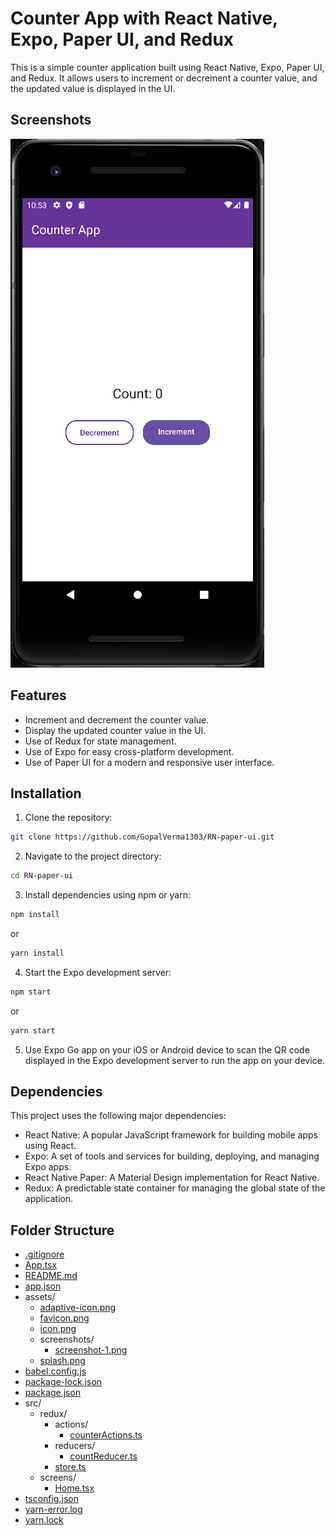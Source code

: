 # Counter App with React Native, Expo, Paper UI, and Redux

This is a simple counter application built using React Native, Expo, Paper UI, and Redux. It allows users to increment or decrement a counter value, and the updated value is displayed in the UI.

## Screenshots

![Counter App Screenshot 1](assets/screenshots/screenshot-1.png)

## Features

- Increment and decrement the counter value.
- Display the updated counter value in the UI.
- Use of Redux for state management.
- Use of Expo for easy cross-platform development.
- Use of Paper UI for a modern and responsive user interface.

## Installation

1. Clone the repository:
```bash
git clone https://github.com/GopalVerma1303/RN-paper-ui.git
```

2. Navigate to the project directory:

```bash
cd RN-paper-ui
```

3. Install dependencies using npm or yarn:
```bash
npm install
``` 
or
```bash
yarn install
``` 

4. Start the Expo development server:
```bash
npm start
``` 
or
```bash
yarn start
``` 


5. Use Expo Go app on your iOS or Android device to scan the QR code displayed in the Expo development server to run the app on your device.

## Dependencies

This project uses the following major dependencies:

- React Native: A popular JavaScript framework for building mobile apps using React.
- Expo: A set of tools and services for building, deploying, and managing Expo apps.
- React Native Paper: A Material Design implementation for React Native.
- Redux: A predictable state container for managing the global state of the application.

## Folder Structure
- [.gitignore](.gitignore)
- [App.tsx](App.tsx)
- [README.md](README.md)
- [app.json](app.json)
- assets/
  - [adaptive-icon.png](assets/adaptive-icon.png)
  - [favicon.png](assets/favicon.png)
  - [icon.png](assets/icon.png)
  - screenshots/
    - [screenshot-1.png](assets/screenshots/screenshot-1.png)
  - [splash.png](assets/splash.png)
- [babel.config.js](babel.config.js)
- [package-lock.json](package-lock.json)
- [package.json](package.json)
- src/
  - redux/
    - actions/
      - [counterActions.ts](src/redux/actions/counterActions.ts)
    - reducers/
      - [countReducer.ts](src/redux/reducers/countReducer.ts)
    - [store.ts](src/redux/store.ts)
  - screens/
    - [Home.tsx](src/screens/Home.tsx)
- [tsconfig.json](tsconfig.json)
- [yarn-error.log](yarn-error.log)
- [yarn.lock](yarn.lock)




